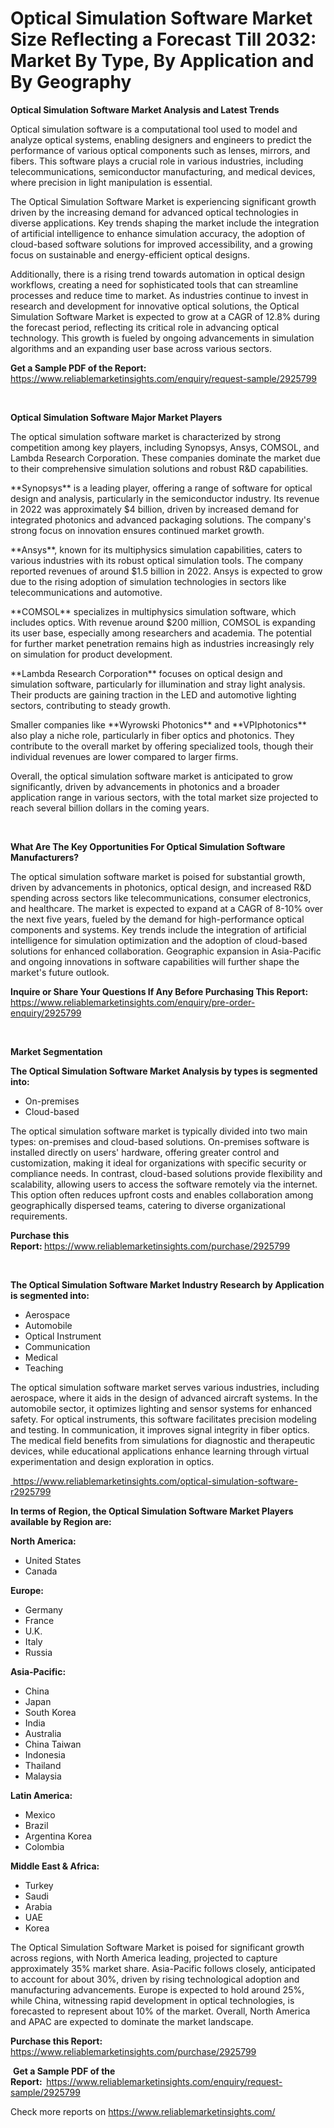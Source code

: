 <p><h1>Optical Simulation Software Market Size Reflecting a Forecast Till 2032: Market By Type, By Application and By Geography</h1></p><p><strong>Optical Simulation Software Market Analysis and Latest Trends</strong></p>
<p><p>Optical simulation software is a computational tool used to model and analyze optical systems, enabling designers and engineers to predict the performance of various optical components such as lenses, mirrors, and fibers. This software plays a crucial role in various industries, including telecommunications, semiconductor manufacturing, and medical devices, where precision in light manipulation is essential.</p><p>The Optical Simulation Software Market is experiencing significant growth driven by the increasing demand for advanced optical technologies in diverse applications. Key trends shaping the market include the integration of artificial intelligence to enhance simulation accuracy, the adoption of cloud-based software solutions for improved accessibility, and a growing focus on sustainable and energy-efficient optical designs.</p><p>Additionally, there is a rising trend towards automation in optical design workflows, creating a need for sophisticated tools that can streamline processes and reduce time to market. As industries continue to invest in research and development for innovative optical solutions, the Optical Simulation Software Market is expected to grow at a CAGR of 12.8% during the forecast period, reflecting its critical role in advancing optical technology. This growth is fueled by ongoing advancements in simulation algorithms and an expanding user base across various sectors.</p></p>
<p><strong>Get a Sample PDF of the Report:&nbsp;</strong> <a href="https://www.reliablemarketinsights.com/enquiry/request-sample/2925799?utm_campaign=2197&utm_medium=2&utm_source=Github&utm_content=ia&utm_term=12032025&utm_id=optical-simulation-software">https://www.reliablemarketinsights.com/enquiry/request-sample/2925799</a></p>
<p>&nbsp;</p>
<p><strong>Optical Simulation Software Major Market Players</strong></p>
<p><p>The optical simulation software market is characterized by strong competition among key players, including Synopsys, Ansys, COMSOL, and Lambda Research Corporation. These companies dominate the market due to their comprehensive simulation solutions and robust R&D capabilities.</p><p>**Synopsys** is a leading player, offering a range of software for optical design and analysis, particularly in the semiconductor industry. Its revenue in 2022 was approximately $4 billion, driven by increased demand for integrated photonics and advanced packaging solutions. The company's strong focus on innovation ensures continued market growth.</p><p>**Ansys**, known for its multiphysics simulation capabilities, caters to various industries with its robust optical simulation tools. The company reported revenues of around $1.5 billion in 2022. Ansys is expected to grow due to the rising adoption of simulation technologies in sectors like telecommunications and automotive.</p><p>**COMSOL** specializes in multiphysics simulation software, which includes optics. With revenue around $200 million, COMSOL is expanding its user base, especially among researchers and academia. The potential for further market penetration remains high as industries increasingly rely on simulation for product development.</p><p>**Lambda Research Corporation** focuses on optical design and simulation software, particularly for illumination and stray light analysis. Their products are gaining traction in the LED and automotive lighting sectors, contributing to steady growth.</p><p>Smaller companies like **Wyrowski Photonics** and **VPIphotonics** also play a niche role, particularly in fiber optics and photonics. They contribute to the overall market by offering specialized tools, though their individual revenues are lower compared to larger firms.</p><p>Overall, the optical simulation software market is anticipated to grow significantly, driven by advancements in photonics and a broader application range in various sectors, with the total market size projected to reach several billion dollars in the coming years.</p></p>
<p>&nbsp;</p>
<p><strong>What Are The Key Opportunities For Optical Simulation Software Manufacturers?</strong></p>
<p><p>The optical simulation software market is poised for substantial growth, driven by advancements in photonics, optical design, and increased R&D spending across sectors like telecommunications, consumer electronics, and healthcare. The market is expected to expand at a CAGR of 8-10% over the next five years, fueled by the demand for high-performance optical components and systems. Key trends include the integration of artificial intelligence for simulation optimization and the adoption of cloud-based solutions for enhanced collaboration. Geographic expansion in Asia-Pacific and ongoing innovations in software capabilities will further shape the market's future outlook.</p></p>
<p><strong>Inquire or Share Your Questions If Any Before Purchasing This Report:</strong> <a href="https://www.reliablemarketinsights.com/enquiry/pre-order-enquiry/2925799?utm_campaign=2197&utm_medium=2&utm_source=Github&utm_content=ia&utm_term=12032025&utm_id=optical-simulation-software">https://www.reliablemarketinsights.com/enquiry/pre-order-enquiry/2925799</a></p>
<p>&nbsp;</p>
<p><strong>Market Segmentation</strong></p>
<p><strong>The Optical Simulation Software Market Analysis by types is segmented into:</strong></p>
<p><ul><li>On-premises</li><li>Cloud-based</li></ul></p>
<p><p>The optical simulation software market is typically divided into two main types: on-premises and cloud-based solutions. On-premises software is installed directly on users' hardware, offering greater control and customization, making it ideal for organizations with specific security or compliance needs. In contrast, cloud-based solutions provide flexibility and scalability, allowing users to access the software remotely via the internet. This option often reduces upfront costs and enables collaboration among geographically dispersed teams, catering to diverse organizational requirements.</p></p>
<p><strong>Purchase this Report:&nbsp;</strong><a href="https://www.reliablemarketinsights.com/purchase/2925799?utm_campaign=2197&utm_medium=2&utm_source=Github&utm_content=ia&utm_term=12032025&utm_id=optical-simulation-software">https://www.reliablemarketinsights.com/purchase/2925799</a></p>
<p>&nbsp;</p>
<p><strong>The Optical Simulation Software Market Industry Research by Application is segmented into:</strong></p>
<p><ul><li>Aerospace</li><li>Automobile</li><li>Optical Instrument</li><li>Communication</li><li>Medical</li><li>Teaching</li></ul></p>
<p><p>The optical simulation software market serves various industries, including aerospace, where it aids in the design of advanced aircraft systems. In the automobile sector, it optimizes lighting and sensor systems for enhanced safety. For optical instruments, this software facilitates precision modeling and testing. In communication, it improves signal integrity in fiber optics. The medical field benefits from simulations for diagnostic and therapeutic devices, while educational applications enhance learning through virtual experimentation and design exploration in optics.</p></p>
<p><a href="https://www.reliablemarketinsights.com/optical-simulation-software-r2925799?utm_campaign=2197&utm_medium=2&utm_source=Github&utm_content=ia&utm_term=12032025&utm_id=optical-simulation-software">&nbsp;https://www.reliablemarketinsights.com/optical-simulation-software-r2925799</a></p>
<p><strong>In terms of Region, the Optical Simulation Software Market Players available by Region are:</strong></p>
<p>
    <p> <strong> North America: </strong>
        <ul>
            <li>United States</li>
            <li>Canada</li>
        </ul>
        </p> 
    <p> <strong> Europe: </strong>
        <ul>
            <li>Germany</li>
            <li>France</li>
            <li>U.K.</li>
            <li>Italy</li>
            <li>Russia</li>
        </ul>
        </p> 
    <p> <strong> Asia-Pacific: </strong>
        <ul>
            <li>China</li>
            <li>Japan</li>
            <li>South Korea</li>
            <li>India</li>
            <li>Australia</li>
            <li>China Taiwan</li>
            <li>Indonesia</li>
            <li>Thailand</li>
            <li>Malaysia</li>
        </ul>
        </p> 
    <p> <strong> Latin America: </strong>
        <ul>
            <li>Mexico</li>
            <li>Brazil</li>
            <li>Argentina Korea</li>
            <li>Colombia</li>
        </ul>
        </p> 
    <p> <strong> Middle East & Africa: </strong>
        <ul>
            <li>Turkey</li>
            <li>Saudi</li>
            <li>Arabia</li>
            <li>UAE</li>
            <li>Korea</li>
        </ul>
    </p>
    </p>
<p><p>The Optical Simulation Software Market is poised for significant growth across regions, with North America leading, projected to capture approximately 35% market share. Asia-Pacific follows closely, anticipated to account for about 30%, driven by rising technological adoption and manufacturing advancements. Europe is expected to hold around 25%, while China, witnessing rapid development in optical technologies, is forecasted to represent about 10% of the market. Overall, North America and APAC are expected to dominate the market landscape.</p></p>
<p><strong>Purchase this Report: </strong><a href="https://www.reliablemarketinsights.com/purchase/2925799?utm_campaign=2197&utm_medium=2&utm_source=Github&utm_content=ia&utm_term=12032025&utm_id=optical-simulation-software">https://www.reliablemarketinsights.com/purchase/2925799</a></p>
<p>&nbsp;<strong>Get a Sample PDF of the Report:&nbsp;&nbsp;</strong><a href="https://www.reliablemarketinsights.com/enquiry/request-sample/2925799?utm_campaign=2197&utm_medium=2&utm_source=Github&utm_content=ia&utm_term=12032025&utm_id=optical-simulation-software">https://www.reliablemarketinsights.com/enquiry/request-sample/2925799</a></p>
<p><strong></strong></p>
<p>Check more reports on <a href="https://www.reliablemarketinsights.com/?utm_campaign=2197&utm_medium=2&utm_source=Github&utm_content=ia&utm_term=12032025&utm_id=optical-simulation-software">https://www.reliablemarketinsights.com/</a></p>